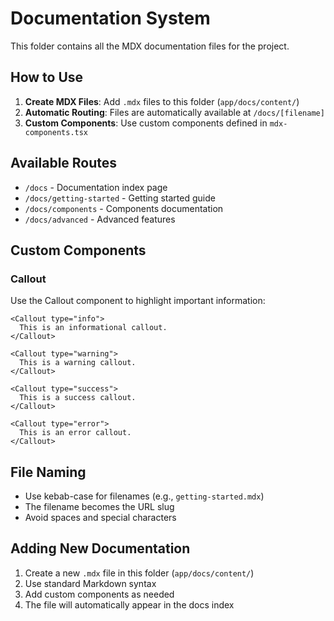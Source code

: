 # Documentation System

This folder contains all the MDX documentation files for the project.

## How to Use

1. **Create MDX Files**: Add `.mdx` files to this folder (`app/docs/content/`)
2. **Automatic Routing**: Files are automatically available at `/docs/[filename]`
3. **Custom Components**: Use custom components defined in `mdx-components.tsx`

## Available Routes

- `/docs` - Documentation index page
- `/docs/getting-started` - Getting started guide
- `/docs/components` - Components documentation
- `/docs/advanced` - Advanced features

## Custom Components

### Callout

Use the Callout component to highlight important information:

```mdx
<Callout type="info">
  This is an informational callout.
</Callout>

<Callout type="warning">
  This is a warning callout.
</Callout>

<Callout type="success">
  This is a success callout.
</Callout>

<Callout type="error">
  This is an error callout.
</Callout>
```

## File Naming

- Use kebab-case for filenames (e.g., `getting-started.mdx`)
- The filename becomes the URL slug
- Avoid spaces and special characters

## Adding New Documentation

1. Create a new `.mdx` file in this folder (`app/docs/content/`)
2. Use standard Markdown syntax
3. Add custom components as needed
4. The file will automatically appear in the docs index 